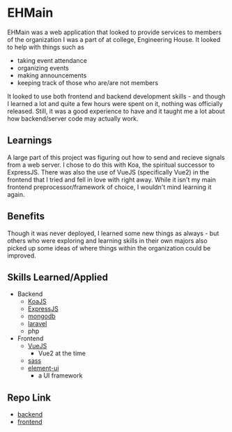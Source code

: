 # EHMain

EHMain was a web application that looked to provide services to members of the organization I was a part of at college, Engineering House. It looked to help with things such as

- taking event attendance
- organizing events
- making announcements
- keeping track of those who are/are not members

It looked to use both frontend and backend development skills - and though I learned a lot and quite a few hours were spent on it, nothing was officially released. Still, it was a good experience to have and it taught me a lot about how backend/server code may actually work.

## Learnings

A large part of this project was figuring out how to send and recieve signals from a web server. I chose to do this with Koa, the spiritual successor to ExpressJS. There was also the use of VueJS (specifically Vue2) in the frontend that I tried and fell in love with right away. While it isn't my main frontend preprocessor/framework of choice, I wouldn't mind learning it again.

## Benefits

Though it was never deployed, I learned some new things as always - but others who were exploring and learning skills in their own majors also picked up some ideas of where things within the organization could be improved.

## Skills Learned/Applied

- Backend
  - [KoaJS](https://koajs.com)
  - [ExpressJS](https://expressjs.com)
  - [mongodb](https://www.mongodb.com)
  - [laravel](https://laravel.com)
  - php
- Frontend
  - [VueJS](https://vuejs.org)
    - Vue2 at the time
  - [sass](https://sass-lang.com)
  - [element-ui](https://element-plus.org/en-US/)
    - a UI framework

## Repo Link

- [backend](https://github.com/fudgepop01/EHMain-Backend)
- [frontend](https://github.com/fudgepop01/EHMain-Frontend)
